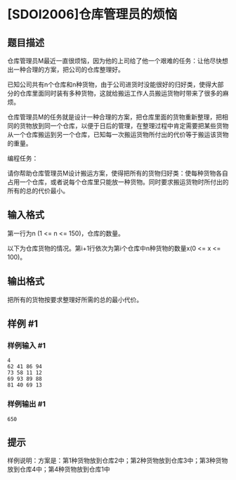 # [SDOI2006]仓库管理员的烦恼

## 题目描述

仓库管理员M最近一直很烦恼，因为他的上司给了他一个艰难的任务：让他尽快想出一种合理的方案，把公司的仓库整理好。

已知公司共有n个仓库和n种货物，由于公司进货时没能很好的归好类，使得大部分的仓库里面同时装有多种货物，这就给搬运工作人员搬运货物时带来了很多的麻烦。

仓库管理员M的任务就是设计一种合理的方案，把仓库里面的货物重新整理，把相同的货物放到同一个仓库，以便于日后的管理，在整理过程中肯定需要把某些货物从一个仓库搬运到另一个仓库，已知每一次搬运货物所付出的代价等于搬运该货物的重量。

编程任务：

请你帮助仓库管理员M设计搬运方案，使得把所有的货物归好类：使每种货物各自占用一个仓库，或者说每个仓库里只能放一种货物。同时要求搬运货物时所付出的所有的总的代价最小。


## 输入格式

第一行为n (1 <= n <= 150)，仓库的数量。

以下为仓库货物的情况。第i+1行依次为第i个仓库中n种货物的数量x(0 <= x <= 100)。


## 输出格式

把所有的货物按要求整理好所需的总的最小代价。


## 样例 #1

### 样例输入 #1
```
4
62 41 86 94 
73 58 11 12 
69 93 89 88 
81 40 69 13
```

### 样例输出 #1

```
650
```

## 提示

样例说明：方案是：第1种货物放到仓库2中；第2种货物放到仓库3中；第3种货物放到仓库4中；第4种货物放到仓库1中

